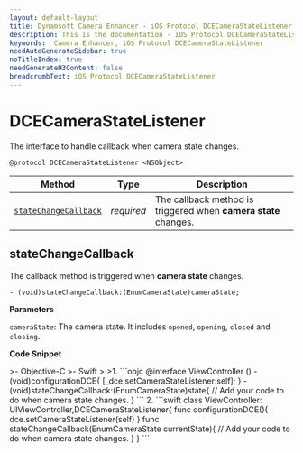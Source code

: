 ```yaml
---
layout: default-layout
title: Dynamsoft Camera Enhancer - iOS Protocol DCECameraStateListener
description: This is the documentation - iOS Protocol DCECameraStateListener page of Dynamsoft Camera Enhancer.
keywords:  Camera Enhancer, iOS Protocol DCECameraStateListener
needAutoGenerateSidebar: true
noTitleIndex: true
needGenerateH3Content: false
breadcrumbText: iOS Protocol DCECameraStateListener
---
```


# DCECameraStateListener

The interface to handle callback when camera state changes.

```objc
@protocol DCECameraStateListener <NSObject>
```

| Method | Type | Description |
| ------ | ---- | ----------- |
| [`stateChangeCallback`](#statechangecallback) | *required* | The callback method is triggered when **camera state** changes. |

## stateChangeCallback

The callback method is triggered when **camera state** changes.

```objc
- (void)stateChangeCallback:(EnumCameraState)cameraState;
```

**Parameters**

`cameraState`: The camera state. It includes `opened`, `opening`, `closed` and `closing`.

**Code Snippet**

<div class="sample-code-prefix"></div>
>- Objective-C
>- Swift
>
>1. 
```objc
@interface ViewController ()<DCECameraStateListener>
- (void)configurationDCE{
   [_dce setCameraStateListener:self];
}
- (void)stateChangeCallback:(EnumCameraState)state{
   // Add your code to do when camera state changes.
}
```
2. 
```swift
class ViewController: UIViewController,DCECameraStateListener{
   func configurationDCE(){
          dce.setCameraStateListener(self)
   }
   func stateChangeCallback(EnumCameraState currentState){
          // Add your code to do when camera state changes.
   }
}
```
